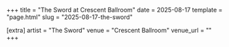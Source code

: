+++
title = "The Sword at Crescent Ballroom"
date = 2025-08-17
template = "page.html"
slug = "2025-08-17-the-sword"

[extra]
artist = "The Sword"
venue = "Crescent Ballroom"
venue_url = ""
+++

